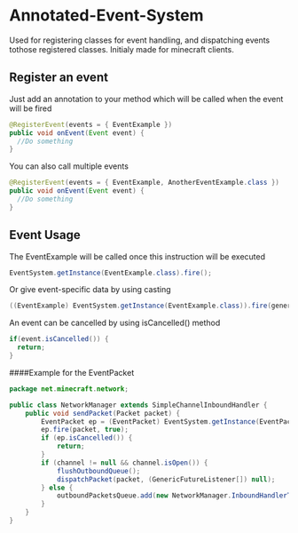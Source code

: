 # Annotated-Event-System
Used for registering classes for event handling, and dispatching events tothose registered classes.
Initialy made for minecraft clients.

## Register an event
Just add an annotation to your method which will be called when the event will be fired
```java
@RegisterEvent(events = { EventExample })
public void onEvent(Event event) {
  //Do something
}
```

You can also call multiple events
```java
@RegisterEvent(events = { EventExample, AnotherEventExample.class })
public void onEvent(Event event) {
  //Do something
}
```

## Event Usage
The EventExample will be called once this instruction will be executed
```java
EventSystem.getInstance(EventExample.class).fire();
```
Or give event-specific data by using casting
```java
((EventExample) EventSystem.getInstance(EventExample.class)).fire(generic_info);
```
An event can be cancelled by using isCancelled() method
```java
if(event.isCancelled()) {
  return;
}

```


####Example for the EventPacket
```java
package net.minecraft.network;

public class NetworkManager extends SimpleChannelInboundHandler {
	public void sendPacket(Packet packet) {
		EventPacket ep = (EventPacket) EventSystem.getInstance(EventPacket.class);
		ep.fire(packet, true);
		if (ep.isCancelled()) {
			return;
		}
		if (channel != null && channel.isOpen()) {
			flushOutboundQueue();
			dispatchPacket(packet, (GenericFutureListener[]) null);
		} else {
			outboundPacketsQueue.add(new NetworkManager.InboundHandlerTuplePacketListener(packet, (GenericFutureListener[]) null));
		}
	}
}
```
